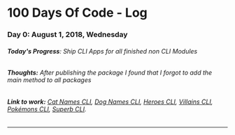 # 100 Days Of Code - **Log**

### **Day 0: August 1, 2018, Wednesday**

###### **Today's Progress**: Ship CLI Apps for all finished non CLI Modules

###### **Thoughts:** After publishing the package I found that I forgot to add the main method to all packages

###### **Link to work:** [Cat Names CLI](https://gitlab.com/yoginth/catnamescli), [Dog Names CLI](https://gitlab.com/yoginth/dognamescli), [Heroes CLI](https://gitlab.com/yoginth/heroescli), [Villains CLI](https://gitlab.com/yoginth/villainscli), [Pokémons CLI](https://gitlab.com/yoginth/pokemonscli), [Superb CLI](https://gitlab.com/yoginth/superbcli).

---
